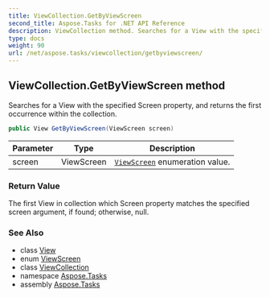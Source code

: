 ```yaml
---
title: ViewCollection.GetByViewScreen
second_title: Aspose.Tasks for .NET API Reference
description: ViewCollection method. Searches for a View with the specified Screen property and returns the first occurrence within the collection
type: docs
weight: 90
url: /net/aspose.tasks/viewcollection/getbyviewscreen/
---
```

## ViewCollection.GetByViewScreen method

Searches for a View with the specified Screen property, and returns the first occurrence within the collection.

```csharp
public View GetByViewScreen(ViewScreen screen)
```

| Parameter | Type | Description |
| --- | --- | --- |
| screen | ViewScreen | [`ViewScreen`](../../viewscreen/) enumeration value. |

### Return Value

The first View in collection which Screen property matches the specified screen argument, if found; otherwise, null.

### See Also

* class [View](../../view/)
* enum [ViewScreen](../../viewscreen/)
* class [ViewCollection](../)
* namespace [Aspose.Tasks](../../viewcollection/)
* assembly [Aspose.Tasks](../../../)


